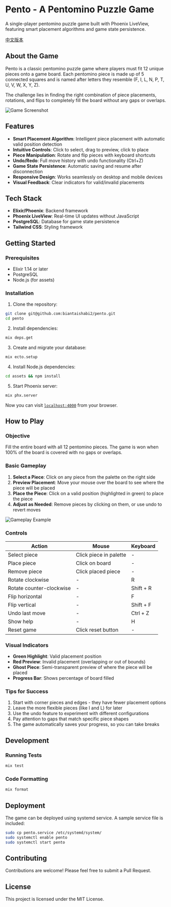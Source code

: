 # Pento - A Pentomino Puzzle Game

A single-player pentomino puzzle game built with Phoenix LiveView, featuring smart placement algorithms and game state persistence.

[中文版本](README_zh.md)

## About the Game

Pento is a classic pentomino puzzle game where players must fit 12 unique pieces onto a game board. Each pentomino piece is made up of 5 connected squares and is named after letters they resemble (F, I, L, N, P, T, U, V, W, X, Y, Z).

The challenge lies in finding the right combination of piece placements, rotations, and flips to completely fill the board without any gaps or overlaps.

![Game Screenshot](screenshots/Screenshot_20250618_233550.jpg)

## Features

- **Smart Placement Algorithm**: Intelligent piece placement with automatic valid position detection
- **Intuitive Controls**: Click to select, drag to preview, click to place
- **Piece Manipulation**: Rotate and flip pieces with keyboard shortcuts
- **Undo/Redo**: Full move history with undo functionality (Ctrl+Z)
- **Game State Persistence**: Automatic saving and resume after disconnection
- **Responsive Design**: Works seamlessly on desktop and mobile devices
- **Visual Feedback**: Clear indicators for valid/invalid placements

## Tech Stack

- **Elixir/Phoenix**: Backend framework
- **Phoenix LiveView**: Real-time UI updates without JavaScript
- **PostgreSQL**: Database for game state persistence
- **Tailwind CSS**: Styling framework

## Getting Started

### Prerequisites

- Elixir 1.14 or later
- PostgreSQL
- Node.js (for assets)

### Installation

1. Clone the repository:
```bash
git clone git@github.com:biantaishabi2/pento.git
cd pento
```

2. Install dependencies:
```bash
mix deps.get
```

3. Create and migrate your database:
```bash
mix ecto.setup
```

4. Install Node.js dependencies:
```bash
cd assets && npm install
```

5. Start Phoenix server:
```bash
mix phx.server
```

Now you can visit [`localhost:4000`](http://localhost:4000) from your browser.

## How to Play

### Objective
Fill the entire board with all 12 pentomino pieces. The game is won when 100% of the board is covered with no gaps or overlaps.

### Basic Gameplay
1. **Select a Piece**: Click on any piece from the palette on the right side
2. **Preview Placement**: Move your mouse over the board to see where the piece will be placed
3. **Place the Piece**: Click on a valid position (highlighted in green) to place the piece
4. **Adjust as Needed**: Remove pieces by clicking on them, or use undo to revert moves

![Gameplay Example](screenshots/IMG_20250618_233210.jpg)

### Controls
| Action | Mouse | Keyboard |
|--------|-------|-----------|
| Select piece | Click piece in palette | - |
| Place piece | Click on board | - |
| Remove piece | Click placed piece | - |
| Rotate clockwise | - | R |
| Rotate counter-clockwise | - | Shift + R |
| Flip horizontal | - | F |
| Flip vertical | - | Shift + F |
| Undo last move | - | Ctrl + Z |
| Show help | - | H |
| Reset game | Click reset button | - |

### Visual Indicators
- **Green Highlight**: Valid placement position
- **Red Preview**: Invalid placement (overlapping or out of bounds)
- **Ghost Piece**: Semi-transparent preview of where the piece will be placed
- **Progress Bar**: Shows percentage of board filled

### Tips for Success
1. Start with corner pieces and edges - they have fewer placement options
2. Leave the more flexible pieces (like I and L) for later
3. Use the undo feature to experiment with different configurations
4. Pay attention to gaps that match specific piece shapes
5. The game automatically saves your progress, so you can take breaks


## Development

### Running Tests

```bash
mix test
```

### Code Formatting

```bash
mix format
```

## Deployment

The game can be deployed using systemd service. A sample service file is included:

```bash
sudo cp pento.service /etc/systemd/system/
sudo systemctl enable pento
sudo systemctl start pento
```

## Contributing

Contributions are welcome! Please feel free to submit a Pull Request.

## License

This project is licensed under the MIT License.